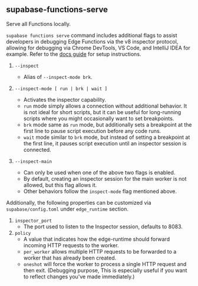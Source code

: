 ## supabase-functions-serve

Serve all Functions locally.

`supabase functions serve` command includes additional flags to assist developers in debugging Edge Functions via the v8 inspector protocol, allowing for debugging via Chrome DevTools, VS Code, and IntelliJ IDEA for example. Refer to the [docs guide](/docs/guides/functions/debugging-tools) for setup instructions.

1. `--inspect`
   * Alias of `--inspect-mode brk`.

2. `--inspect-mode [ run | brk | wait ]`
   * Activates the inspector capability.
   * `run` mode simply allows a connection without additional behavior. It is not ideal for short scripts, but it can be useful for long-running scripts where you might occasionally want to set breakpoints.
   * `brk` mode same as `run` mode, but additionally sets a breakpoint at the first line to pause script execution before any code runs.
   * `wait` mode similar to `brk` mode, but instead of setting a breakpoint at the first line, it pauses script execution until an inspector session is connected.

3. `--inspect-main`
   * Can only be used when one of the above two flags is enabled.
   * By default, creating an inspector session for the main worker is not allowed, but this flag allows it.
   * Other behaviors follow the `inspect-mode` flag mentioned above.

Additionally, the following properties can be customized via `supabase/config.toml` under `edge_runtime` section.

1. `inspector_port`
   * The port used to listen to the Inspector session, defaults to 8083.
2. `policy`
   * A value that indicates how the edge-runtime should forward incoming HTTP requests to the worker.
   * `per_worker` allows multiple HTTP requests to be forwarded to a worker that has already been created.
   * `oneshot` will force the worker to process a single HTTP request and then exit. (Debugging purpose, This is especially useful if you want to reflect changes you've made immediately.)
